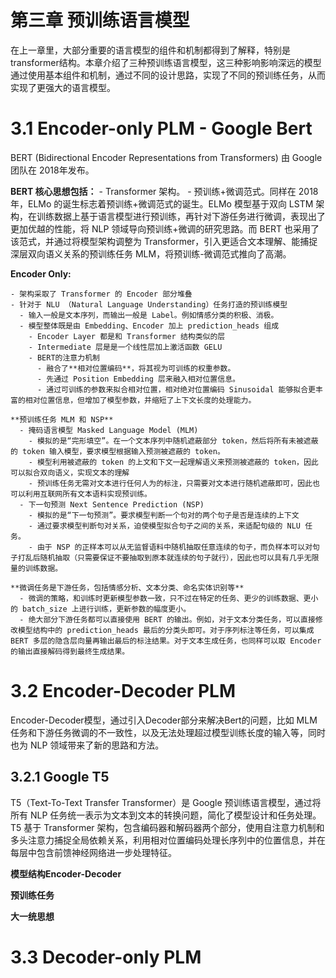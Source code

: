 # 第三章 预训练语言模型
在上一章里，大部分重要的语言模型的组件和机制都得到了解释，特别是transformer结构。本章介绍了三种预训练语言模型，这三种影响影响深远的模型通过使用基本组件和机制，通过不同的设计思路，实现了不同的预训练任务，从而实现了更强大的语言模型。

# 3.1 Encoder-only PLM - Google Bert
BERT (Bidirectional Encoder Representations from Transformers) 由 Google 团队在 2018年发布。

**BERT 核心思想包括：**
    - Transformer 架构。
    - 预训练+微调范式。同样在 2018年，ELMo 的诞生标志着预训练+微调范式的诞生。ELMo 模型基于双向 LSTM 架构，在训练数据上基于语言模型进行预训练，再针对下游任务进行微调，表现出了更加优越的性能，将 NLP 领域导向预训练+微调的研究思路。而 BERT 也采用了该范式，并通过将模型架构调整为 Transformer，引入更适合文本理解、能捕捉深层双向语义关系的预训练任务 MLM，将预训练-微调范式推向了高潮。

**Encoder Only:**

    - 架构采取了 Transformer 的 Encoder 部分堆叠
    - 针对于 NLU （Natural Language Understanding）任务打造的预训练模型
      - 输入一般是文本序列，而输出一般是 Label。例如情感分类的积极、消极。
      - 模型整体既是由 Embedding、Encoder 加上 prediction_heads 组成
        - Encoder Layer 都是和 Transformer 结构类似的层
        - Intermediate 层是是一个线性层加上激活函数 GELU
        - BERT的注意力机制
          - 融合了**相对位置编码**，将其视为可训练的权重参数。
          - 先通过 Position Embedding 层来融入相对位置信息。
          - 通过可训练的参数来拟合相对位置，相对绝对位置编码 Sinusoidal 能够拟合更丰富的相对位置信息，但增加了模型参数，并缩短了上下文长度的处理能力。
        
    **预训练任务 MLM 和 NSP**
      - 掩码语言模型 Masked Language Model (MLM) 
        - 模拟的是“完形填空”。在一个文本序列中随机遮蔽部分 token，然后将所有未被遮蔽的 token 输入模型，要求模型根据输入预测被遮蔽的 token。
        - 模型利用被遮蔽的 token 的上文和下文一起理解语义来预测被遮蔽的 token，因此可以拟合双向语义，实现文本的理解
        - 预训练任务无需对文本进行任何人为的标注，只需要对文本进行随机遮蔽即可，因此也可以利用互联网所有文本语料实现预训练。  
      - 下一句预测 Next Sentence Prediction (NSP) 
        - 模拟的是“下一句预测”。要求模型判断一个句对的两个句子是否是连续的上下文
        - 通过要求模型判断句对关系，迫使模型拟合句子之间的关系，来适配句级的 NLU 任务。
        - 由于 NSP 的正样本可以从无监督语料中随机抽取任意连续的句子，而负样本可以对句子打乱后随机抽取（只需要保证不要抽取到原本就连续的句子就行），因此也可以具有几乎无限量的训练数据。
  
    **微调任务是下游任务，包括情感分析、文本分类、命名实体识别等**
      - 微调的策略，和训练时更新模型参数一致，只不过在特定的任务、更少的训练数据、更小的 batch_size 上进行训练，更新参数的幅度更小。
      - 绝大部分下游任务都可以直接使用 BERT 的输出。例如，对于文本分类任务，可以直接修改模型结构中的 prediction_heads 最后的分类头即可。对于序列标注等任务，可以集成 BERT 多层的隐含层向量再输出最后的标注结果。对于文本生成任务，也同样可以取 Encoder 的输出直接解码得到最终生成结果。

# 3.2 Encoder-Decoder PLM
Encoder-Decoder模型，通过引入Decoder部分来解决Bert的问题，比如 MLM 任务和下游任务微调的不一致性，以及无法处理超过模型训练长度的输入等，同时也为 NLP 领域带来了新的思路和方法。

## 3.2.1 Google T5
T5（Text-To-Text Transfer Transformer）是 Google 预训练语言模型，通过将所有 NLP 任务统一表示为文本到文本的转换问题，简化了模型设计和任务处理。T5 基于 Transformer 架构，包含编码器和解码器两个部分，使用自注意力机制和多头注意力捕捉全局依赖关系，利用相对位置编码处理长序列中的位置信息，并在每层中包含前馈神经网络进一步处理特征。

**模型结构Encoder-Decoder**

**预训练任务**

**大一统思想**

# 3.3 Decoder-only PLM